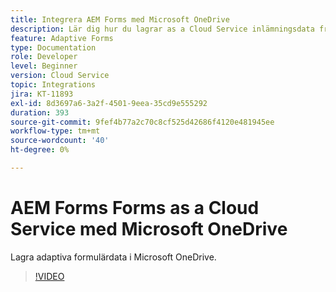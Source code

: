 ```yaml
---
title: Integrera AEM Forms med Microsoft OneDrive
description: Lär dig hur du lagrar as a Cloud Service inlämningsdata från Adobe Experience Manager Forms i Microsoft OneDrive.
feature: Adaptive Forms
type: Documentation
role: Developer
level: Beginner
version: Cloud Service
topic: Integrations
jira: KT-11893
exl-id: 8d3697a6-3a2f-4501-9eea-35cd9e555292
duration: 393
source-git-commit: 9fef4b77a2c70c8cf525d42686f4120e481945ee
workflow-type: tm+mt
source-wordcount: '40'
ht-degree: 0%

---
```


# AEM Forms Forms as a Cloud Service med Microsoft OneDrive

Lagra adaptiva formulärdata i Microsoft OneDrive.

>[!VIDEO](https://video.tv.adobe.com/v/3415792/?quality=12&learn=on)
